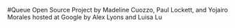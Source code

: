 #Queue Open Source Project
by Madeline Cuozzo, Paul Lockett, and Yojairo Morales
hosted at Google by Alex Lyons and Luisa Lu
